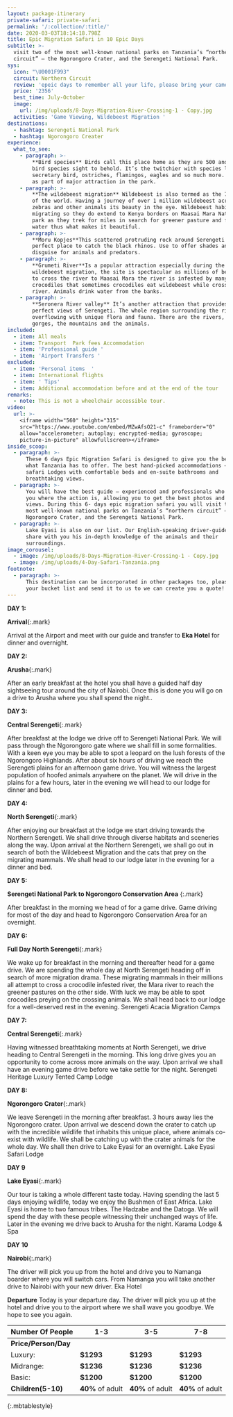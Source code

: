 ```yaml
---
layout: package-itinerary
private-safari: private-safari
permalink: '/:collection/:title/'
date: 2020-03-03T18:14:18.798Z
title: Epic Migration Safari in 10 Epic Days
subtitle: >-
  visit two of the most well-known national parks on Tanzania’s “northern
  circuit” – the Ngorongoro Crater, and the Serengeti National Park.
sys:
  icon: "\U0001F993"
  circuit: Northern Circuit
  review: 'epeic days to remember all your life, please bring your camera with you!'
  price: '2356'
  best_time: July-October
  image:
    url: /img/uploads/8-Days-Migration-River-Crossing-1 - Copy.jpg
  activities: 'Game Viewing, Wildebeest Migration '
destinations:
  - hashtag: Serengeti National Park
  - hashtag: Ngorongoro Creater
experience:
  what_to_see:
    - paragraph: >-
        **Bird species** Birds call this place home as they are 500 and more of
        bird species sight to behold. It’s the twitchier with species like
        secretary bird, ostriches, flamingos, eagles and so much more. They act
        as part of major attraction in the park.
    - paragraph: >-
        **The wildebeest migration** Wildebeest is also termed as the 7 wonders
        of the world. Having a journey of over 1 million wildebeest across with
        zebras and other animals its beauty in the eye. Wildebeest habit is
        migrating so they do extend to Kenya borders on Maasai Mara National
        park as they trek for miles in search for greener pasture and fresh
        water thus what makes it beautiful.
    - paragraph: >-
        **Moru Kopjes**This scattered protruding rock around Serengeti is
        perfect place to catch the black rhinos. Use to offer shades and
        disguise for animals and predators.
    - paragraph: >-
        **Grumeti River**Is a popular attraction especially during the
        wildebeest migration, the site is spectacular as millions of beasts try
        to cross the river to Maasai Mara the river is infested by many
        crocodiles that sometimes crocodiles eat wildebeest while crossing the
        river. Animals drink water from the banks.
    - paragraph: >-
        **Seronera River valley** It’s another attraction that provides postcard
        perfect views of Serengeti. The whole region surrounding the river
        overflowing with unique flora and fauna. There are the rivers, the
        gorges, the mountains and the animals.
included:
  - item: All meals
  - item: Transport  Park fees Accommodation
  - item: 'Professional guide '
  - item: 'Airport Transfers '
excluded:
  - item: 'Personal items  '
  - item: International flights
  - item: ' Tips'
  - item: Additional accommodation before and at the end of the tour
remarks:
  - note: This is not a wheelchair accessible tour.
video:
  url: >-
    <iframe width="560" height="315"
    src="https://www.youtube.com/embed/MZwAfsO21-c" frameborder="0"
    allow="accelerometer; autoplay; encrypted-media; gyroscope;
    picture-in-picture" allowfullscreen></iframe>
inside_scoop:
  - paragraph: >-
      These 6 days Epic Migration Safari is designed to give you the best of
      what Tanzania has to offer. The best hand-picked accommodations –stylish
      safari Lodges with comfortable beds and en-suite bathrooms and
      breathtaking views.
  - paragraph: >-
      You will have the best guide – experienced and professionals who will take
      you where the action is, allowing you to get the best photos and the best
      views. During this 6- days epic migration safari you will visit two of the
      most well-known national parks on Tanzania’s “northern circuit” – the
      Ngorongoro Crater, and the Serengeti National Park.
  - paragraph: >-
      Lake Eyasi is also on our list. Our English-speaking driver-guide will
      share with you his in-depth knowledge of the animals and their
      surroundings.
image_corousel:
  - image: /img/uploads/8-Days-Migration-River-Crossing-1 - Copy.jpg
  - image: /img/uploads/4-Day-Safari-Tanzania.png
footnote:
  - paragraph: >-
      This destination can be incorporated in other packages too, please create
      your bucket list and send it to us to we can create you a quote!
---
```

**DAY 1:**

**Arrival**{:.mark}

Arrival at the Airport and meet with our guide and transfer to **Eka Hotel** for dinner and overnight.

**DAY 2:**

**Arusha**{:.mark}

After an early breakfast at the hotel you shall have a guided half day sightseeing tour around the city of Nairobi. Once this is done you will go on a drive to Arusha where you shall spend the night..

**DAY 3:**

**Central Serengeti**{:.mark}

After breakfast at the lodge we drive off to Serengeti National Park. We will pass through the Ngorongoro gate where we shall fill in some formalities. With a keen eye you may be able to spot a leopard on the lush forests of the Ngorongoro Highlands. After about six hours of driving we reach the Serengeti plains for an afternoon game drive. You will witness the largest population of hoofed animals anywhere on the planet. We will drive in the plains for a few hours, later in the evening we will head to our lodge for dinner and bed.

**DAY 4:**

**North Serengeti**{:.mark}

After enjoying our breakfast at the lodge we start driving towards the Northern Serengeti. We shall drive through diverse habitats and sceneries along the way. Upon arrival at the Northern Serengeti, we shall go out in search of both the Wildebeest Migration and the cats that prey on the migrating mammals. We shall head to our lodge later in the evening for a dinner and bed.

**DAY 5:**

**Serengeti National Park to Ngorongoro Conservation Area** {:.mark}

After breakfast in the morning we head of for a game drive. Game driving for most of the day and head to Ngorongoro Conservation Area for an overnight.

**DAY 6:**

**Full Day North Serengeti**{:.mark}

We wake up for breakfast in the morning and thereafter head for a game drive. We are spending the whole day at North Serengeti heading off in search of more migration drama. These migrating mammals in their millions all attempt to cross a crocodile infested river, the Mara river to reach the greener pastures on the other side. With luck we may be able to spot crocodiles preying on the crossing animals. We shall head back to our lodge for a well-deserved rest in the evening. Serengeti Acacia Migration Camps

**DAY 7:**

**Central Serengeti**{:.mark}

Having witnessed breathtaking moments at North Serengeti, we drive heading to Central Serengeti in the morning. This long drive gives you an opportunity to come across more animals on the way. Upon arrival we shall have an evening game drive before we take settle for the night.  Serengeti Heritage Luxury Tented Camp Lodge

**DAY 8:**

**Ngorongoro Crater**{:.mark}

We leave Serengeti in the morning after breakfast. 3 hours away lies the Ngorongoro crater. Upon arrival we descend down the crater to catch up with the incredible wildlife that inhabits this unique place, where animals co-exist with wildlife. We shall be catching up with the crater animals for the whole day. We shall then drive to Lake Eyasi for an overnight.  Lake Eyasi Safari Lodge

**DAY 9**

**Lake Eyasi**{:.mark}

  Our tour is taking a whole different taste today. Having spending the last 5 days enjoying wildlife, today we enjoy the Bushmen of East Africa. Lake Eyasi is home to two famous tribes. The Hadzabe and the Datoga. We will spend the day with these people witnessing their unchanged ways of life. Later in the evening we drive back to Arusha for the night. Karama Lodge & Spa

**DAY 10**

**Nairobi**{:.mark}

The driver will pick you up from the hotel and drive you to Namanga boarder where you will switch cars. From Namanga you will take another drive to Nairobi with your new driver. Eka Hotel

**Departure**    Today is your departure day. The driver will pick you up at the hotel and drive you to the airport where we shall wave you goodbye. We hope to see you again. 

| Number Of People  | 1-3                                               | 3-5                                               | 7-8                                               |   
|------------------ |-------------------------------------------------- |-------------------------------------------------- |-------------------------------------------------- |
|<b>Price/Person/Day</b>                            |
|           Luxury:        |     <b>$1293</b>                                     | <b>$1293</b>                                     |   <b>$1293</b>                                     |
|            Midrange:       | <b>$1236</b>                                   |  <b>$1236</b>                                   |   <b>$1236</b>                                   |
|            Basic:       |   <b>$1200</b>                                      |   <b>$1200</b>                                      |  <b>$1200</b>                                      |
| <b>Children(5-10)</b>    | <b>40%</b> of adult                                      | <b>40%</b> of adult                                      | <b>40%</b> of adult                                      |
{:.mbtablestyle}